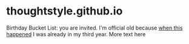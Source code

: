 # thoughtstyle.github.io
Birthday Bucket List: you are invited. I'm official old because <a href="https://youtu.be/n6R7-Npe1-U?si=nzxiz0z7zRDeSlVR">when this happened</a> I was already in my third year. 
More text here


